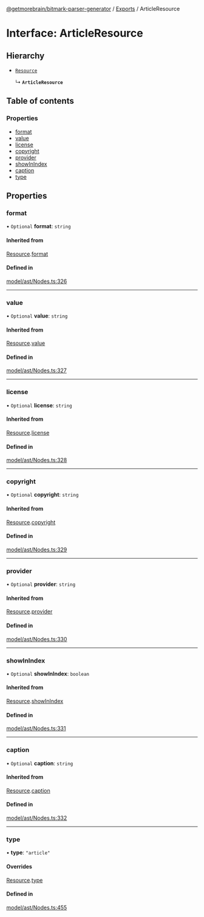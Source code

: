 [@getmorebrain/bitmark-parser-generator](../API.md) / [Exports](../modules.md) / ArticleResource

# Interface: ArticleResource

## Hierarchy

- [`Resource`](Resource.md)

  ↳ **`ArticleResource`**

## Table of contents

### Properties

- [format](ArticleResource.md#format)
- [value](ArticleResource.md#value)
- [license](ArticleResource.md#license)
- [copyright](ArticleResource.md#copyright)
- [provider](ArticleResource.md#provider)
- [showInIndex](ArticleResource.md#showInIndex)
- [caption](ArticleResource.md#caption)
- [type](ArticleResource.md#type)

## Properties

### format

• `Optional` **format**: `string`

#### Inherited from

[Resource](Resource.md).[format](Resource.md#format)

#### Defined in

[model/ast/Nodes.ts:326](https://github.com/getMoreBrain/bitmark-parser-generator/blob/9ddf9e2/src/model/ast/Nodes.ts#L326)

___

### value

• `Optional` **value**: `string`

#### Inherited from

[Resource](Resource.md).[value](Resource.md#value)

#### Defined in

[model/ast/Nodes.ts:327](https://github.com/getMoreBrain/bitmark-parser-generator/blob/9ddf9e2/src/model/ast/Nodes.ts#L327)

___

### license

• `Optional` **license**: `string`

#### Inherited from

[Resource](Resource.md).[license](Resource.md#license)

#### Defined in

[model/ast/Nodes.ts:328](https://github.com/getMoreBrain/bitmark-parser-generator/blob/9ddf9e2/src/model/ast/Nodes.ts#L328)

___

### copyright

• `Optional` **copyright**: `string`

#### Inherited from

[Resource](Resource.md).[copyright](Resource.md#copyright)

#### Defined in

[model/ast/Nodes.ts:329](https://github.com/getMoreBrain/bitmark-parser-generator/blob/9ddf9e2/src/model/ast/Nodes.ts#L329)

___

### provider

• `Optional` **provider**: `string`

#### Inherited from

[Resource](Resource.md).[provider](Resource.md#provider)

#### Defined in

[model/ast/Nodes.ts:330](https://github.com/getMoreBrain/bitmark-parser-generator/blob/9ddf9e2/src/model/ast/Nodes.ts#L330)

___

### showInIndex

• `Optional` **showInIndex**: `boolean`

#### Inherited from

[Resource](Resource.md).[showInIndex](Resource.md#showInIndex)

#### Defined in

[model/ast/Nodes.ts:331](https://github.com/getMoreBrain/bitmark-parser-generator/blob/9ddf9e2/src/model/ast/Nodes.ts#L331)

___

### caption

• `Optional` **caption**: `string`

#### Inherited from

[Resource](Resource.md).[caption](Resource.md#caption)

#### Defined in

[model/ast/Nodes.ts:332](https://github.com/getMoreBrain/bitmark-parser-generator/blob/9ddf9e2/src/model/ast/Nodes.ts#L332)

___

### type

• **type**: ``"article"``

#### Overrides

[Resource](Resource.md).[type](Resource.md#type)

#### Defined in

[model/ast/Nodes.ts:455](https://github.com/getMoreBrain/bitmark-parser-generator/blob/9ddf9e2/src/model/ast/Nodes.ts#L455)
